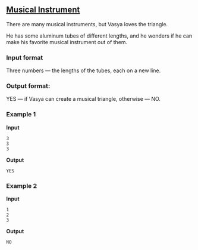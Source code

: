 ## [Musical Instrument](../../../solutions/2.2/22_l.py)

There are many musical instruments, but Vasya loves the triangle.

He has some aluminum tubes of different lengths, and he wonders if he can make his favorite musical instrument out of them.

### Input format

Three numbers — the lengths of the tubes, each on a new line.

### Output format:

YES — if Vasya can create a musical triangle, otherwise — NO.

### Example 1

__Input__
```plaintext
3
3
3
```

__Output__
```plaintext
YES
```

### Example 2

__Input__
```plaintext
1
2
3
```

__Output__
```plaintext
NO
```